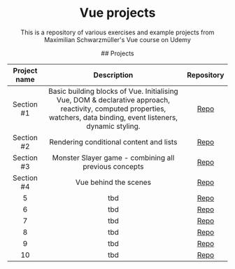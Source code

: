 <h1 align="center">Vue projects</h1>

<p align="center">This is a repository of various exercises and example projects from Maximilian Schwarzmüller's Vue course on Udemy</p>

<div align="center"> 
## Projects

| Project name | Description | Repository |
| :------------: | :-------: | :--------: |
| Section #1 | Basic building blocks of Vue. Initialising Vue, DOM & declarative approach, reactivity, computed properties, watchers, data binding, event listeners, dynamic styling. | <a href="https://github.com/dnksebastian/Vue-projects/tree/main/Section%20%231" target="_blank">Repo</a>  |
| Section #2 | Rendering conditional content and lists | <a href="https://github.com/dnksebastian/Vue-projects/tree/main/Section%20%232" target="_blank">Repo</a>  |
| Section #3 | Monster Slayer game - combining all previous concepts | <a href="https://github.com/dnksebastian/Vue-projects/tree/main/Section%20%233/" target="_blank">Repo</a>  |
| Section #4 | Vue behind the scenes | <a href="https://github.com/dnksebastian/Vue-projects/tree/main/Section%20%234/" target="_blank">Repo</a>  |
| 5 | tbd | <a href="#" target="_blank">Repo</a>  |
| 6 | tbd | <a href="#" target="_blank">Repo</a>  |
| 7 | tbd | <a href="#" target="_blank">Repo</a>  |
| 8 | tbd | <a href="#" target="_blank">Repo</a>  |
| 9 | tbd | <a href="#" target="_blank">Repo</a>  |
| 10 | tbd | <a href="#" target="_blank">Repo</a>  |
</div>